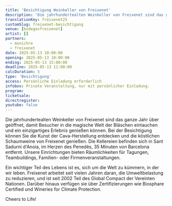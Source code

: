 ```yaml
---
title: 'Besichtigung Weinkeller von Freixenet'
description: 'Die jahrhundertealten Weinkeller von Freixenet sind das ganze Jahr über geöffnet, damit Besucher in die magische Welt der Bläschen eintauchen und ein einzigartiges Erlebnis genießen können.'
translationKey: freixenet25
customSlug: freixenet-besichtigung
venue: [bodegasfreixenet]
artist: []
partners:
  - munichre
  - freixenet
date: 2025-05-13 10:00:00
opening: 2025-05-13 10:00:00
ending: 2025-05-13 15:00:00
deadline: 2025-05-13 11:00:00
calcDuration: 5
type: 'Besichtigung'
access: Persönliche Einladung erforderlich
infobox: Private Veranstaltung, nur mit persönlicher Einladung.
program:
ticketsale:
directregister:
youtube: false
---
```


Die jahrhundertealten Weinkeller von Freixenet sind das ganze Jahr über geöffnet, damit Besucher in die magische Welt der Bläschen eintauchen und ein einzigartiges Erlebnis genießen können. Bei der Besichtigung können Sie die Kunst der Cava-Herstellung entdecken und die köstlichen Schaumweine von Freixenet genießen. Die Kellereien befinden sich in Sant Sadurní d'Anoia, im Herzen des Penedès, 35 Minuten von Barcelona entfernt. Unsere Einrichtungen bieten Räumlichkeiten für Tagungen, Teambuildings, Familien- oder Firmenveranstaltungen.

Ein wichtiger Teil des Lebens ist es, sich um die Welt zu kümmern, in der wir leben. Freixenet arbeitet seit vielen Jahren daran, die Umweltbelastung zu reduzieren, und ist seit 2002 Teil des Global Compact der Vereinten Nationen. Darüber hinaus verfügen sie über Zertifizierungen wie Biosphare Certified und Wineries for Climate Protection.

Cheers to Life!
